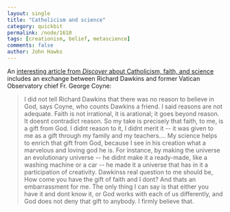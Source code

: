 ```yaml
---
layout: single 
title: "Catholicism and science" 
category: quickbit
permalink: /node/1610
tags: [creationism, belief, metascience] 
comments: false 
author: John Hawks 
---
```


An <a href="http://www.msnbc.msn.com/id/26274906/">interesting article from <i>Discover</i> about Catholicism, faith, and science</a> includes an exchange between Richard Dawkins and former Vatican Observatory chief Fr. George Coyne:

<blockquote>I did not tell Richard Dawkins that there was no reason to believe in God, says Coyne, who counts Dawkins a friend. I said reasons are not adequate. Faith is not irrational, it is arational; it goes beyond reason. It doesnt contradict reason. So my take is precisely that faith, to me, is a gift from God. I didnt reason to it, I didnt merit it -- it was given to me as a gift through my family and my teachers.... My science helps to enrich that gift from God, because I see in his creation what a marvelous and loving god he is. For instance, by making the universe an evolutionary universe -- he didnt make it a ready-made, like a washing machine or a car -- he made it a universe that has in it a participation of creativity. Dawkinss real question to me should be, How come you have the gift of faith and I dont? And thats an embarrassment for me. The only thing I can say is that either you have it and dont know it, or God works with each of us differently, and God does not deny that gift to anybody. I firmly believe that.</blockquote>

